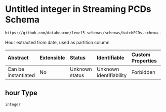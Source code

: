 # Untitled integer in Streaming PCDs Schema

```txt
https://github.com/databeacon/level5-schemas/schemas/batchPCDs.schema.json#/properties/hour
```

Hour extracted from date, used as partition column

| Abstract            | Extensible | Status         | Identifiable            | Custom Properties | Additional Properties | Access Restrictions | Defined In                                                                        |
| :------------------ | :--------- | :------------- | :---------------------- | :---------------- | :-------------------- | :------------------ | :-------------------------------------------------------------------------------- |
| Can be instantiated | No         | Unknown status | Unknown identifiability | Forbidden         | Allowed               | none                | [batchPCDs.schema.json\*](../../out/batchPCDs.schema.json "open original schema") |

## hour Type

`integer`
